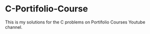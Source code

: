 # C-Portifolio-Course
This is my solutions for the C problems on Portifolio Courses Youtube channel.

